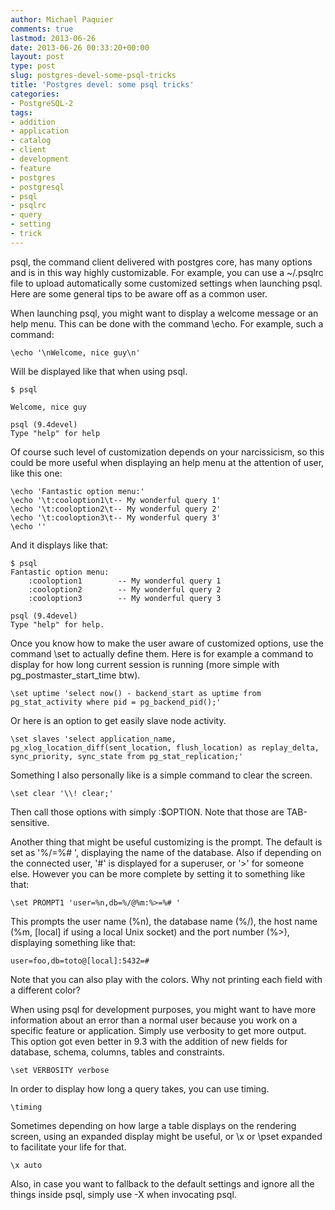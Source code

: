 ```yaml
---
author: Michael Paquier
comments: true
lastmod: 2013-06-26
date: 2013-06-26 00:33:20+00:00
layout: post
type: post
slug: postgres-devel-some-psql-tricks
title: 'Postgres devel: some psql tricks'
categories:
- PostgreSQL-2
tags:
- addition
- application
- catalog
- client
- development
- feature
- postgres
- postgresql
- psql
- psqlrc
- query
- setting
- trick
---
```


psql, the command client delivered with postgres core, has many options and is in this way highly customizable. For example, you can use a ~/.psqlrc file to upload automatically some customized settings when launching psql. Here are some general tips to be aware off as a common user.

When launching psql, you might want to display a welcome message or an help menu. This can be done with the command \echo. For example, such a command:

    \echo '\nWelcome, nice guy\n'

Will be displayed like that when using psql.

    $ psql
    
    Welcome, nice guy
    
    psql (9.4devel)
    Type "help" for help

Of course such level of customization depends on your narcissicism, so this could be more useful when displaying an help menu at the attention of user, like this one:

    \echo 'Fantastic option menu:'
    \echo '\t:cooloption1\t-- My wonderful query 1'
    \echo '\t:cooloption2\t-- My wonderful query 2'
    \echo '\t:cooloption3\t-- My wonderful query 3'
    \echo ''

And it displays like that:

    $ psql
    Fantastic option menu:
        :cooloption1        -- My wonderful query 1
        :cooloption2        -- My wonderful query 2
        :cooloption3        -- My wonderful query 3
    
    psql (9.4devel)
    Type "help" for help.

Once you know how to make the user aware of customized options, use the command \set to actually define them. Here is for example a command to display for how long current session is running (more simple with pg\_postmaster\_start\_time btw).

    \set uptime 'select now() - backend_start as uptime from pg_stat_activity where pid = pg_backend_pid();'

Or here is an option to get easily slave node activity.

    \set slaves 'select application_name, pg_xlog_location_diff(sent_location, flush_location) as replay_delta, sync_priority, sync_state from pg_stat_replication;'

Something I also personally like is a simple command to clear the screen.

    \set clear '\\! clear;'

Then call those options with simply :$OPTION. Note that those are TAB-sensitive.

Another thing that might be useful customizing is the prompt. The default is set as '%/=%# ', displaying the name of the database. Also if depending on the connected user, '#' is displayed for a superuser, or '>' for someone else. However you can be more complete by setting it to something like that:

    \set PROMPT1 'user=%n,db=%/@%m:%>=%# '

This prompts the user name (%n), the database name (%/), the host name (%m, [local] if using a local Unix socket) and the port number (%>), displaying something like that:

    user=foo,db=toto@[local]:5432=#

Note that you can also play with the colors. Why not printing each field with a different color?

When using psql for development purposes, you might want to have more information about an error than a normal user because you work on a specific feature or application. Simply use verbosity to get more output. This option got even better in 9.3 with the addition of new fields for database, schema, columns, tables and constraints.

    \set VERBOSITY verbose

In order to display how long a query takes, you can use timing.

    \timing

Sometimes depending on how large a table displays on the rendering screen, using an expanded display might be useful, or \x or \pset expanded to facilitate your life for that.

    \x auto

Also, in case you want to fallback to the default settings and ignore all the things inside psql, simply use -X when invocating psql.
